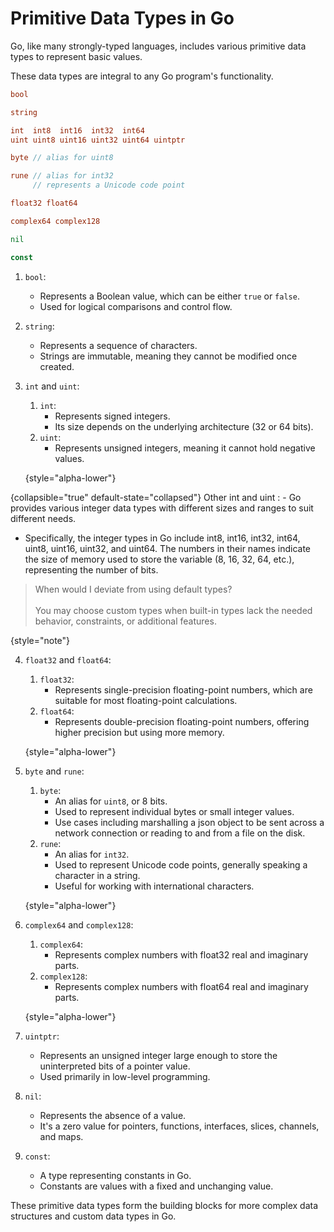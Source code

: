 # Primitive Data Types in Go

<deflist> 
    <def title="Go is Strongly and Statically Typed.">
        <p>
            Go, like many strongly-typed languages, includes various 
            primitive data types to represent basic values.
        </p>
        <p>
            These data types are integral to any Go program's 
            functionality.
        </p>
    </def>
</deflist>

```Go
bool

string

int  int8  int16  int32  int64
uint uint8 uint16 uint32 uint64 uintptr

byte // alias for uint8

rune // alias for int32
     // represents a Unicode code point

float32 float64

complex64 complex128

nil

const
```

1. `bool`: 
    - Represents a Boolean value, which can be either `true` or 
      `false`. 
    - Used for logical comparisons and control flow.

2. `string`:
    - Represents a sequence of characters. 
    - Strings are immutable, meaning they cannot be modified once created.

3. `int` and `uint`:
   1. `int`: 
      - Represents signed integers. 
      - Its size depends on the underlying architecture (32 or 64 bits).
   2. `uint`:
      - Represents unsigned integers, meaning it cannot hold negative 
        values.

   {style="alpha-lower"}

{collapsible="true" default-state="collapsed"}
Other int and uint
: - Go provides various integer data types with different sizes and ranges
to suit different needs.
- Specifically, the integer types in Go include int8, int16, int32, int64, 
  uint8, uint16, uint32, and uint64. The numbers in their names indicate the 
  size of memory used to store the variable (8, 16, 32, 64, etc.),
  representing the number of bits.

> When would I deviate from using default types? <br/> <br/>
> You may choose custom types when built-in types lack the needed behavior, 
> constraints, or additional features.
> 
 {style="note"}

4. `float32` and `float64`:
    1. `float32`:
        - Represents single-precision floating-point numbers, which are 
          suitable for most floating-point calculations.
    2. `float64`:
        - Represents double-precision floating-point numbers, offering 
          higher precision but using more memory.

   {style="alpha-lower"}

5. `byte` and `rune`:
    1. `byte`:
        - An alias for `uint8`, or 8 bits.
        - Used to represent individual bytes or small integer values.
        - Use cases including marshalling a json object to be sent across a 
          network connection or reading to and from a file on the disk.
    2. `rune`:
        - An alias for `int32`. 
        - Used to represent Unicode code points, generally speaking a 
          character in a string.
        - Useful for working with international characters.

   {style="alpha-lower"}

6. `complex64` and `complex128`:
    1. `complex64`:
        - Represents complex numbers with float32 real and imaginary parts.
    2. `complex128`:
        - Represents complex numbers with float64 real and imaginary parts.

   {style="alpha-lower"}

7. `uintptr`:
    - Represents an unsigned integer large enough to store the 
      uninterpreted bits of a pointer value. 
    - Used primarily in low-level programming.

8. `nil`:
    - Represents the absence of a value. 
    - It's a zero value for pointers, functions, interfaces, slices, 
      channels, and maps.

9. `const`:
    - A type representing constants in Go. 
    - Constants are values with a fixed and unchanging value.

These primitive data types form the building blocks for more complex 
data structures and custom data types in Go.